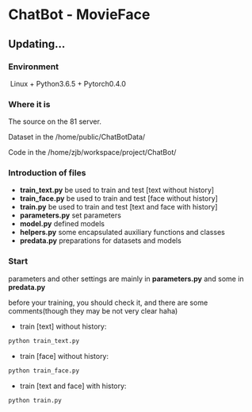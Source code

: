 # ChatBot - MovieFace

## Updating...

### Environment

​	Linux + Python3.6.5 + Pytorch0.4.0

### Where it is

The source on the 81 server.

Dataset in the /home/public/ChatBotData/

Code in the /home/zjb/workspace/project/ChatBot/

### Introduction of files 

* **train_text.py**  be used to train and test [text without history]
* **train_face.py**  be used to train and test [face without history]
* **train.py** be used to train and test [text and face with history]
* **parameters.py**  set parameters
* **model.py**  defined models
* **helpers.py**  some encapsulated auxiliary functions and classes
* **predata.py**  preparations for datasets and models

### Start

parameters and other settings are mainly in **parameters.py** and some in **predata.py**

before your training, you should check it, and there are some comments(though they may be not very clear haha)

* train [text] without history:

``` python
python train_text.py
```

* train [face] without history:

``` python
python train_face.py
```

* train [text and face] with history:

``` python
python train.py
```

